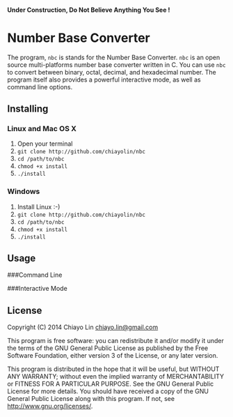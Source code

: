 #### Under Construction, Do Not Believe Anything You See !

Number Base Converter
=====================

The program, `nbc` is stands for the Number Base Converter. `nbc` is an open source multi-platforms number base converter written in C. You can use `nbc` to convert between binary, octal, decimal, and hexadecimal number. The program itself also provides a powerful interactive mode, as well as command line options.

Installing
----------

### Linux and Mac OS X
1. Open your terminal
2. `git clone http://github.com/chiayolin/nbc`
3. `cd /path/to/nbc`
4. `chmod +x install`
5. `./install`

### Windows
1. Install Linux :-)
2. `git clone http://github.com/chiayolin/nbc`
3. `cd /path/to/nbc`
4. `chmod +x install`
5. `./install`

Usage
-----

###Command Line

###Interactive Mode

License
-------

Copyright (C) 2014  Chiayo Lin <chiayo.lin@gmail.com>

This program is free software: you can redistribute it and/or modify it under the terms of the GNU General Public License as published by the Free Software Foundation, either version 3 of the License, or any later version.

This program is distributed in the hope that it will be useful, but WITHOUT ANY WARRANTY; without even the implied warranty of MERCHANTABILITY or FITNESS FOR A PARTICULAR PURPOSE. See the GNU General Public License for more details. You should have received a copy of the GNU General Public License along with this program. If not, see <http://www.gnu.org/licenses/>.

